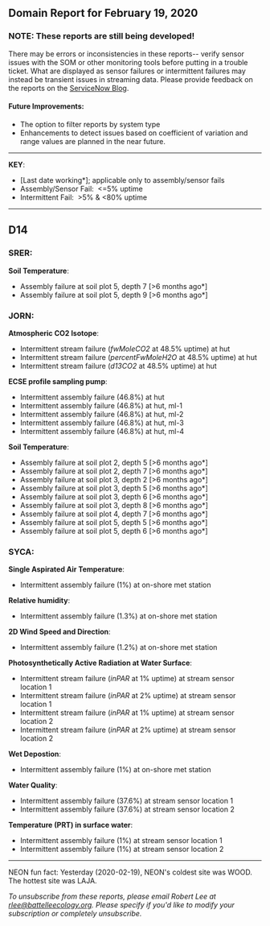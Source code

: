## Domain Report for February 19, 2020


### NOTE: These reports are still being developed!
There may be errors or inconsistencies in these reports-- verify sensor issues with the SOM or other monitoring tools before putting in a trouble ticket. What are displayed as sensor failures or intermittent failures may instead be transient issues in streaming data.
Please provide feedback on the reports on the [ServiceNow Blog](https://neon.service-now.com/community?id=community_blog&sys_id=9b4fbe8adbed734017ecf9041d9619be).

#### Future Improvements: 
 - The option to filter reports by system type 
 - Enhancements to detect issues based on coefficient of variation and range values are planned in the near future.

***

**KEY**:

 - [Last date working*]; applicable only to assembly/sensor fails
 - Assembly/Sensor Fail:&nbsp;&nbsp;<=5% uptime
 - Intermittent Fail:&nbsp;&nbsp;>5% & <80% uptime

***
## D14

### SRER:

**Soil Temperature**:
 - Assembly failure at soil plot 5, depth 7 [>6 months ago*]
 - Assembly failure at soil plot 5, depth 9 [>6 months ago*]

### JORN:

**Atmospheric CO2 Isotope**:
 - Intermittent stream failure (_fwMoleCO2_ at 48.5% uptime) at hut
 - Intermittent stream failure (_percentFwMoleH2O_ at 48.5% uptime) at hut
 - Intermittent stream failure (_d13CO2_ at 48.5% uptime) at hut

**ECSE profile sampling pump**:
 - Intermittent assembly failure (46.8%) at hut
 - Intermittent assembly failure (46.8%) at hut, ml-1
 - Intermittent assembly failure (46.8%) at hut, ml-2
 - Intermittent assembly failure (46.8%) at hut, ml-3
 - Intermittent assembly failure (46.8%) at hut, ml-4

**Soil Temperature**:
 - Assembly failure at soil plot 2, depth 5 [>6 months ago*]
 - Assembly failure at soil plot 2, depth 7 [>6 months ago*]
 - Assembly failure at soil plot 3, depth 2 [>6 months ago*]
 - Assembly failure at soil plot 3, depth 5 [>6 months ago*]
 - Assembly failure at soil plot 3, depth 6 [>6 months ago*]
 - Assembly failure at soil plot 3, depth 8 [>6 months ago*]
 - Assembly failure at soil plot 4, depth 7 [>6 months ago*]
 - Assembly failure at soil plot 5, depth 5 [>6 months ago*]
 - Assembly failure at soil plot 5, depth 6 [>6 months ago*]

### SYCA:

**Single Aspirated Air Temperature**:
 - Intermittent assembly failure (1%) at on-shore met station

**Relative humidity**:
 - Intermittent assembly failure (1.3%) at on-shore met station

**2D Wind Speed and Direction**:
 - Intermittent assembly failure (1.2%) at on-shore met station

**Photosynthetically Active Radiation at Water Surface**:
 - Intermittent stream failure (_inPAR_ at 1% uptime) at stream sensor location 1
 - Intermittent stream failure (_inPAR_ at 2% uptime) at stream sensor location 1
 - Intermittent stream failure (_inPAR_ at 1% uptime) at stream sensor location 2
 - Intermittent stream failure (_inPAR_ at 2% uptime) at stream sensor location 2

**Wet Depostion**:
 - Intermittent assembly failure (1%) at on-shore met station

**Water Quality**:
 - Intermittent assembly failure (37.6%) at stream sensor location 1
 - Intermittent assembly failure (37.6%) at stream sensor location 2

**Temperature (PRT) in surface water**:
 - Intermittent assembly failure (1%) at stream sensor location 1
 - Intermittent assembly failure (1%) at stream sensor location 2

***
NEON fun fact: Yesterday (2020-02-19), NEON's coldest site was WOOD. The hottest site was LAJA.

_To unsubscribe from these reports, please email Robert Lee at rlee@battelleecology.org. Please specify if you'd like to modify your subscription or completely unsubscribe._

